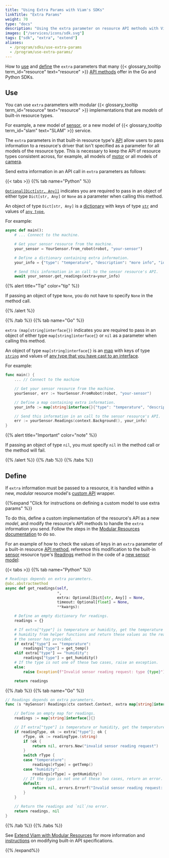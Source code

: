 ```yaml
---
title: "Using Extra Params with Viam's SDKs"
linkTitle: "Extra Params"
weight: 70
type: "docs"
description: "Using the extra parameter on resource API methods with Viam's SDKs."
images: ["/services/icons/sdk.svg"]
tags: ["sdk", "extra", "extend"]
aliases:
  - /program/sdks/use-extra-params
  - /program/use-extra-params/
---
```


How to [use](#use) and [define](#define) the `extra` parameters that many {{< glossary_tooltip term_id="resource" text="resource" >}} [API methods](/appendix/apis/) offer in the Go and Python SDKs.

## Use

You can use `extra` parameters with modular {{< glossary_tooltip term_id="resource" text="resource" >}} implementations that are _models_ of built-in resource types.

For example, a new model of [sensor](/components/sensor/), or a new model of {{< glossary_tooltip term_id="slam" text="SLAM" >}} service.

The `extra` parameters in that built-in resource type's [API](/appendix/apis/) allow users to pass information to a resource's driver that isn't specified as a parameter for all models of the resource type.
This is necessary to keep the API of resource types consistent across, for example, all models of [motor](/components/motor/) or all models of [camera](/components/camera/).

Send extra information in an API call in `extra` parameters as follows:

{{< tabs >}}
{{% tab name="Python" %}}

[`Optional[Dict[str, Any]]`](https://docs.python.org/3/library/typing.html#typing.Optional) indicates you are required to pass in an object of either type `Dict[str, Any]` or `None` as a parameter when calling this method.

An object of type `Dict[str, Any]` is a [dictionary](https://docs.python.org/3/tutorial/datastructures.html#dictionaries) with keys of type [`str`](https://docs.python.org/3/library/stdtypes.html#str) and values of [`any type`](https://docs.python.org/3/library/typing.html#typing.Any),

For example:

```python {class="line-numbers linkable-line-numbers"}
async def main():
    # ... Connect to the machine.

    # Get your sensor resource from the machine.
    your_sensor = YourSensor.from_robot(robot, "your-sensor")

    # Define a dictionary containing extra information.
    your_info = {"type": "temperature", "description": "more info", "id": 123}

    # Send this information in an call to the sensor resource's API.
    await your_sensor.get_readings(extra=your_info)
```

{{% alert title="Tip" color="tip" %}}

If passing an object of type `None`, you do not have to specify `None` in the method call.

{{% /alert %}}

{{% /tab %}}
{{% tab name="Go" %}}

`extra (map[string]interface{})` indicates you are required to pass in an object of either type `map[string]interface{}` or `nil` as a parameter when calling this method.

An object of type `map[string]interface{}` is an [map](https://go.dev/blog/maps) with keys of type [`string`](https://go.dev/blog/strings) and values of [any type that you have cast to an interface](https://jordanorelli.com/post/32665860244/how-to-use-interfaces-in-go).

For example:

```go {class="line-numbers linkable-line-numbers"}
func main() {
    ... // Connect to the machine

    // Get your sensor resource from the machine.
    yourSensor, err := YourSensor.FromRobot(robot, "your-sensor")

    // Define a map containing extra information.
    your_info := map[string]interface{}{"type": "temperature", "description": "more info", "id": 123}

    // Send this information in an call to the sensor resource's API.
    err := yourSensor.Readings(context.Background(), your_info)
}
```

{{% alert title="Important" color="note" %}}

If passing an object of type `nil`, you must specify `nil` in the method call or the method will fail.

{{% /alert %}}
{{% /tab %}}
{{% /tabs %}}

## Define

If `extra` information must be passed to a resource, it is handled within a new, _modular_ resource model's [custom API](/registry/) wrapper.

{{%expand "Click for instructions on defining a custom model to use extra params" %}}

To do this, define a custom implementation of the resource's API as a new _model_, and modify the resource's API methods to handle the `extra` information you send.
Follow the steps in the [Modular Resources documentation](/how-tos/create-module/) to do so.

For an example of how to check the values of keys in an `extra` parameter of a built-in resource [API method](/appendix/apis/), reference this modification to the built-in [sensor](/components/sensor/) resource type's [Readings](/components/sensor/#getreadings) method in the code of a [new sensor model](/registry/):

{{< tabs >}}
{{% tab name="Python" %}}

```python {class="line-numbers linkable-line-numbers"}
# Readings depends on extra parameters.
@abc.abstractmethod
async def get_readings(self,
                       *,
                       extra: Optional[Dict[str, Any]] = None,
                       timeout: Optional[float] = None,
                       **kwargs):

    # Define an empty dictionary for readings.
    readings = {}

    # If extra["type"] is temperature or humidity, get the temperature or
    # humidity from helper functions and return these values as the readings
    # the sensor has provided.
    if extra["type"] == "temperature":
        readings["type"] = get_temp()
    elif extra["type"] == "humidity":
        readings["type"] = get_humidity()
    # If the type is not one of these two cases, raise an exception.
    else:
        raise Exception(f"Invalid sensor reading request: type {type}")

    return readings
```

{{% /tab %}}
{{% tab name="Go" %}}

```go {class="line-numbers linkable-line-numbers"}
// Readings depends on extra parameters.
func (s *mySensor) Readings(ctx context.Context, extra map[string]interface{}) (map[string]interface{}, error) {

    // Define an empty map for readings.
    readings := map[string]interface{}{}

    // If extra["type"] is temperature or humidity, get the temperature or humidity from helper methods and return these values as the readings the sensor has provided.
    if readingType, ok := extra["type"]; ok {
        rType, ok := readingType.(string)
        if !ok {
            return nil, errors.New("invalid sensor reading request")
        }
        switch rType {
        case "temperature":
            readings[rType] = getTemp()
        case "humidity":
            readings[rType] = getHumidity()
        // If the type is not one of these two cases, return an error.
        default:
            return nil, errors.Errorf("Invalid sensor reading request: type %s", rType)
        }
    }

    // Return the readings and `nil`/no error.
    return readings, nil
}
```

{{% /tab %}}
{{% /tabs %}}

See [Extend Viam with Modular Resources](/registry/) for more information and [instructions](/registry/) on modifying built-in API specifications.

{{% /expand%}}
